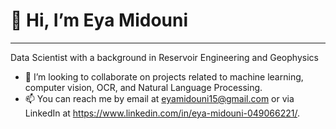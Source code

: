# 👋 Hi, I’m Eya Midouni
----------------------------------

Data Scientist with a background in Reservoir Engineering and Geophysics

- 💞️ I’m looking to collaborate on projects related to machine learning, computer vision, OCR, and Natural Language Processing.
- 📫 You can reach me by email at eyamidouni15@gmail.com or via LinkedIn at https://www.linkedin.com/in/eya-midouni-049066221/.


<!---
Emidouni/Emidouni is a ✨ special ✨ repository because its `README.md` (this file) appears on your GitHub profile.
You can click the Preview link to take a look at your changes.
--->
